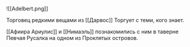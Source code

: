 ![[Adelbert.png]]


Торговец редкими вещами из [[Дарвос]] Торгует с теми, кого знает.

[[Афиира Ариулис]] и [[Нимаэль]] познакомились с ним в таверне Певчая Русалка на одном из Проклятых островов.